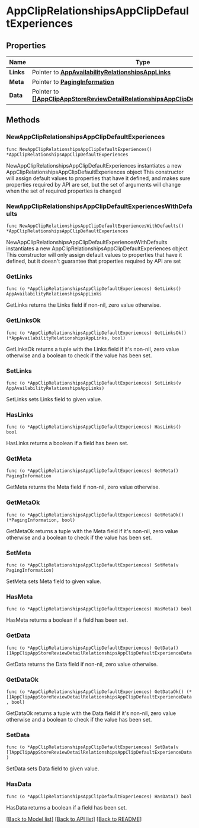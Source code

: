 # AppClipRelationshipsAppClipDefaultExperiences

## Properties

Name | Type | Description | Notes
------------ | ------------- | ------------- | -------------
**Links** | Pointer to [**AppAvailabilityRelationshipsAppLinks**](AppAvailabilityRelationshipsAppLinks.md) |  | [optional] 
**Meta** | Pointer to [**PagingInformation**](PagingInformation.md) |  | [optional] 
**Data** | Pointer to [**[]AppClipAppStoreReviewDetailRelationshipsAppClipDefaultExperienceData**](AppClipAppStoreReviewDetailRelationshipsAppClipDefaultExperienceData.md) |  | [optional] 

## Methods

### NewAppClipRelationshipsAppClipDefaultExperiences

`func NewAppClipRelationshipsAppClipDefaultExperiences() *AppClipRelationshipsAppClipDefaultExperiences`

NewAppClipRelationshipsAppClipDefaultExperiences instantiates a new AppClipRelationshipsAppClipDefaultExperiences object
This constructor will assign default values to properties that have it defined,
and makes sure properties required by API are set, but the set of arguments
will change when the set of required properties is changed

### NewAppClipRelationshipsAppClipDefaultExperiencesWithDefaults

`func NewAppClipRelationshipsAppClipDefaultExperiencesWithDefaults() *AppClipRelationshipsAppClipDefaultExperiences`

NewAppClipRelationshipsAppClipDefaultExperiencesWithDefaults instantiates a new AppClipRelationshipsAppClipDefaultExperiences object
This constructor will only assign default values to properties that have it defined,
but it doesn't guarantee that properties required by API are set

### GetLinks

`func (o *AppClipRelationshipsAppClipDefaultExperiences) GetLinks() AppAvailabilityRelationshipsAppLinks`

GetLinks returns the Links field if non-nil, zero value otherwise.

### GetLinksOk

`func (o *AppClipRelationshipsAppClipDefaultExperiences) GetLinksOk() (*AppAvailabilityRelationshipsAppLinks, bool)`

GetLinksOk returns a tuple with the Links field if it's non-nil, zero value otherwise
and a boolean to check if the value has been set.

### SetLinks

`func (o *AppClipRelationshipsAppClipDefaultExperiences) SetLinks(v AppAvailabilityRelationshipsAppLinks)`

SetLinks sets Links field to given value.

### HasLinks

`func (o *AppClipRelationshipsAppClipDefaultExperiences) HasLinks() bool`

HasLinks returns a boolean if a field has been set.

### GetMeta

`func (o *AppClipRelationshipsAppClipDefaultExperiences) GetMeta() PagingInformation`

GetMeta returns the Meta field if non-nil, zero value otherwise.

### GetMetaOk

`func (o *AppClipRelationshipsAppClipDefaultExperiences) GetMetaOk() (*PagingInformation, bool)`

GetMetaOk returns a tuple with the Meta field if it's non-nil, zero value otherwise
and a boolean to check if the value has been set.

### SetMeta

`func (o *AppClipRelationshipsAppClipDefaultExperiences) SetMeta(v PagingInformation)`

SetMeta sets Meta field to given value.

### HasMeta

`func (o *AppClipRelationshipsAppClipDefaultExperiences) HasMeta() bool`

HasMeta returns a boolean if a field has been set.

### GetData

`func (o *AppClipRelationshipsAppClipDefaultExperiences) GetData() []AppClipAppStoreReviewDetailRelationshipsAppClipDefaultExperienceData`

GetData returns the Data field if non-nil, zero value otherwise.

### GetDataOk

`func (o *AppClipRelationshipsAppClipDefaultExperiences) GetDataOk() (*[]AppClipAppStoreReviewDetailRelationshipsAppClipDefaultExperienceData, bool)`

GetDataOk returns a tuple with the Data field if it's non-nil, zero value otherwise
and a boolean to check if the value has been set.

### SetData

`func (o *AppClipRelationshipsAppClipDefaultExperiences) SetData(v []AppClipAppStoreReviewDetailRelationshipsAppClipDefaultExperienceData)`

SetData sets Data field to given value.

### HasData

`func (o *AppClipRelationshipsAppClipDefaultExperiences) HasData() bool`

HasData returns a boolean if a field has been set.


[[Back to Model list]](../README.md#documentation-for-models) [[Back to API list]](../README.md#documentation-for-api-endpoints) [[Back to README]](../README.md)


